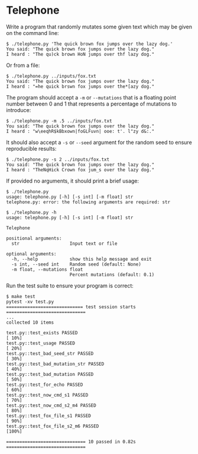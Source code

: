 # Telephone



Write a program that randomly mutates some given text which may be given on the command line:

```
$ ./telephone.py 'The quick brown fox jumps over the lazy dog.'
You said: "The quick brown fox jumps over the lazy dog."
I heard : "The qu)ck brown HoN jumps over thf lazy dog."
```

Or from a file:

```
$ ./telephone.py ../inputs/fox.txt
You said: "The quick brown fox jumps over the lazy dog."
I heard : "=he quick brswn fox jumps over the*[azy dog."
```

The program should accept a `-m` or `--mutations` that is a floating point number between 0 and 1 that represents a percentage of mutations to introduce:

```
$ ./telephone.py -m .5 ../inputs/fox.txt
You said: "The quick brown fox jumps over the lazy dog."
I heard : "w\eeqhR$kBbxown|foGLFuvn| ooe: t'. l"zy d&:."
```

It should also accept a `-s` or `--seed` argument for the random seed to ensure reproducible results:

```
$ ./telephone.py -s 2 ../inputs/fox.txt
You said: "The quick brown fox jumps over the lazy dog."
I heard : "TheNqHick Crown fox jum_s over the lazy dog."
```

If provided no arguments, it should print a brief usage:

```
$ ./telephone.py
usage: telephone.py [-h] [-s int] [-m float] str
telephone.py: error: the following arguments are required: str
```

```
$ ./telephone.py -h
usage: telephone.py [-h] [-s int] [-m float] str

Telephone

positional arguments:
  str                   Input text or file

optional arguments:
  -h, --help            show this help message and exit
  -s int, --seed int    Random seed (default: None)
  -m float, --mutations float
                        Percent mutations (default: 0.1)
```

Run the test suite to ensure your program is correct:

```
$ make test
pytest -xv test.py
============================= test session starts ==============================
...
collected 10 items

test.py::test_exists PASSED                                              [ 10%]
test.py::test_usage PASSED                                               [ 20%]
test.py::test_bad_seed_str PASSED                                        [ 30%]
test.py::test_bad_mutation_str PASSED                                    [ 40%]
test.py::test_bad_mutation PASSED                                        [ 50%]
test.py::test_for_echo PASSED                                            [ 60%]
test.py::test_now_cmd_s1 PASSED                                          [ 70%]
test.py::test_now_cmd_s2_m4 PASSED                                       [ 80%]
test.py::test_fox_file_s1 PASSED                                         [ 90%]
test.py::test_fox_file_s2_m6 PASSED                                      [100%]

============================== 10 passed in 0.82s ==============================
```
